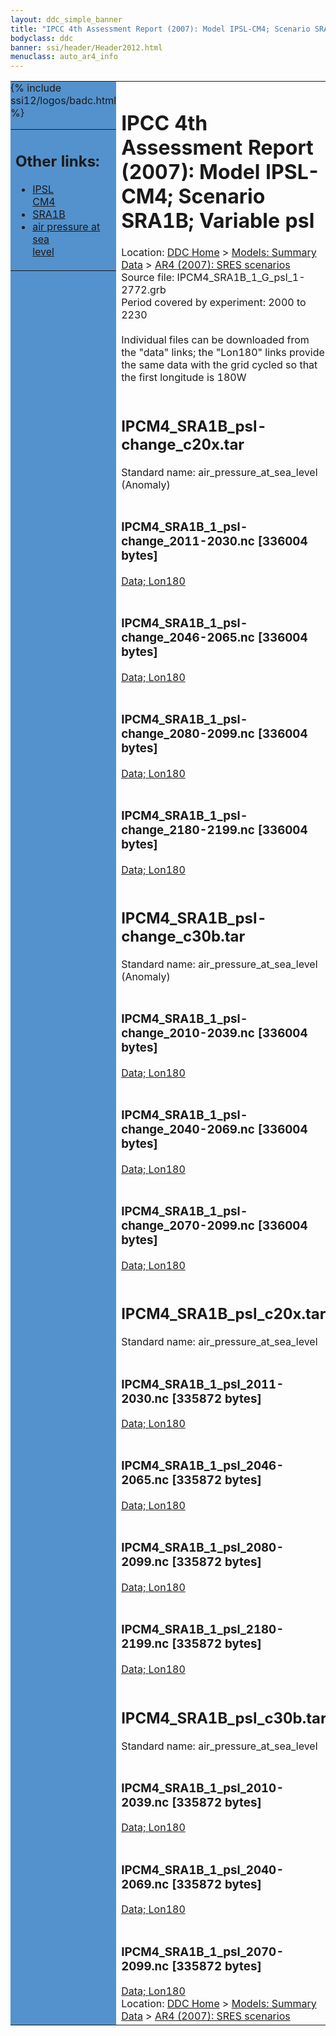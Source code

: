 ```yaml
---
layout: ddc_simple_banner
title: "IPCC 4th Assessment Report (2007): Model IPSL-CM4; Scenario SRA1B; Variable psl"
bodyclass: ddc
banner: ssi/header/Header2012.html
menuclass: auto_ar4_info
---
```



<table width="100%" border="0" cellspacing="0" cellpadding="0" style="border-collapse: collapse;">
<tr style="margin:0;padding:0;border:0;">
<td style="margin:0;padding:0;border:0;height:1pt;width:150pt;background:#5492CD;" valign="top" >

<div id="lh-col2" class="auto_ar4_info">
<table class="menumain" bgcolor="#5492CD" cellspacing="0" width="100%" border="0">
<tr><td>
<h2> Other links:</h2>
<ul>
<li><a href="/auto/ar4/model-IPSL-CM4.html">IPSL<br/>CM4</a></li>
<li><a href="/auto/ar4/scenario-SRA1B.html">SRA1B</a></li>
<li><a href="/auto/ar4/var-air_pressure_at_sea_level.html">air pressure at sea<br/> level</a></li>
</ul>
</td></tr>
{% include ssi12/logos/badc.html %}
</table>
</div>
</td>
<td><h1>IPCC 4th Assessment Report (2007): Model IPSL-CM4; Scenario SRA1B; Variable psl</h1>

<!-- Breadcrumb1 -->
<div id="breadcrumb1" align="left">
Location: <a href="/index.html">DDC Home</a> > <a href="/sim/gcm_clim/">Models: Summary Data</a>
> <a href="/sim/gcm_clim/SRES_AR4/index.html">AR4 (2007): SRES scenarios</a>
</div>
<!-- End of Breadcrumb1 -->Source file: IPCM4_SRA1B_1_G_psl_1-2772.grb
<br/>
Period covered by experiment: 2000 to 2230<br/>
<br/>Individual files can be downloaded from the "data" links; the "Lon180" links provide the same data
         with the grid cycled so that the first longitude is 180W<br/>
<br/><h2>IPCM4_SRA1B_psl-change_c20x.tar</h2>
Standard name: air_pressure_at_sea_level (Anomaly)<br>
<br/><h3>IPCM4_SRA1B_1_psl-change_2011-2030.nc [336004 bytes]</h3>
<a href="/cgi-bin/downl/ar4_nc/psl/IPCM4_SRA1B_1_psl-change_2011-2030.nc">Data; </a><a href="/cgi-bin/downl/ar4_nc/psl/IPCM4_SRA1B_1_psl-change_2011-2030.cyto180.nc"> Lon180</a><br/>
<br/><h3>IPCM4_SRA1B_1_psl-change_2046-2065.nc [336004 bytes]</h3>
<a href="/cgi-bin/downl/ar4_nc/psl/IPCM4_SRA1B_1_psl-change_2046-2065.nc">Data; </a><a href="/cgi-bin/downl/ar4_nc/psl/IPCM4_SRA1B_1_psl-change_2046-2065.cyto180.nc"> Lon180</a><br/>
<br/><h3>IPCM4_SRA1B_1_psl-change_2080-2099.nc [336004 bytes]</h3>
<a href="/cgi-bin/downl/ar4_nc/psl/IPCM4_SRA1B_1_psl-change_2080-2099.nc">Data; </a><a href="/cgi-bin/downl/ar4_nc/psl/IPCM4_SRA1B_1_psl-change_2080-2099.cyto180.nc"> Lon180</a><br/>
<br/><h3>IPCM4_SRA1B_1_psl-change_2180-2199.nc [336004 bytes]</h3>
<a href="/cgi-bin/downl/ar4_nc/psl/IPCM4_SRA1B_1_psl-change_2180-2199.nc">Data; </a><a href="/cgi-bin/downl/ar4_nc/psl/IPCM4_SRA1B_1_psl-change_2180-2199.cyto180.nc"> Lon180</a><br/>
<br/><h2>IPCM4_SRA1B_psl-change_c30b.tar</h2>
Standard name: air_pressure_at_sea_level (Anomaly)<br>
<br/><h3>IPCM4_SRA1B_1_psl-change_2010-2039.nc [336004 bytes]</h3>
<a href="/cgi-bin/downl/ar4_nc/psl/IPCM4_SRA1B_1_psl-change_2010-2039.nc">Data; </a><a href="/cgi-bin/downl/ar4_nc/psl/IPCM4_SRA1B_1_psl-change_2010-2039.cyto180.nc"> Lon180</a><br/>
<br/><h3>IPCM4_SRA1B_1_psl-change_2040-2069.nc [336004 bytes]</h3>
<a href="/cgi-bin/downl/ar4_nc/psl/IPCM4_SRA1B_1_psl-change_2040-2069.nc">Data; </a><a href="/cgi-bin/downl/ar4_nc/psl/IPCM4_SRA1B_1_psl-change_2040-2069.cyto180.nc"> Lon180</a><br/>
<br/><h3>IPCM4_SRA1B_1_psl-change_2070-2099.nc [336004 bytes]</h3>
<a href="/cgi-bin/downl/ar4_nc/psl/IPCM4_SRA1B_1_psl-change_2070-2099.nc">Data; </a><a href="/cgi-bin/downl/ar4_nc/psl/IPCM4_SRA1B_1_psl-change_2070-2099.cyto180.nc"> Lon180</a><br/>
<br/><h2>IPCM4_SRA1B_psl_c20x.tar</h2>
Standard name: air_pressure_at_sea_level<br>
<br/><h3>IPCM4_SRA1B_1_psl_2011-2030.nc [335872 bytes]</h3>
<a href="/cgi-bin/downl/ar4_nc/psl/IPCM4_SRA1B_1_psl_2011-2030.nc">Data; </a><a href="/cgi-bin/downl/ar4_nc/psl/IPCM4_SRA1B_1_psl_2011-2030.cyto180.nc"> Lon180</a><br/>
<br/><h3>IPCM4_SRA1B_1_psl_2046-2065.nc [335872 bytes]</h3>
<a href="/cgi-bin/downl/ar4_nc/psl/IPCM4_SRA1B_1_psl_2046-2065.nc">Data; </a><a href="/cgi-bin/downl/ar4_nc/psl/IPCM4_SRA1B_1_psl_2046-2065.cyto180.nc"> Lon180</a><br/>
<br/><h3>IPCM4_SRA1B_1_psl_2080-2099.nc [335872 bytes]</h3>
<a href="/cgi-bin/downl/ar4_nc/psl/IPCM4_SRA1B_1_psl_2080-2099.nc">Data; </a><a href="/cgi-bin/downl/ar4_nc/psl/IPCM4_SRA1B_1_psl_2080-2099.cyto180.nc"> Lon180</a><br/>
<br/><h3>IPCM4_SRA1B_1_psl_2180-2199.nc [335872 bytes]</h3>
<a href="/cgi-bin/downl/ar4_nc/psl/IPCM4_SRA1B_1_psl_2180-2199.nc">Data; </a><a href="/cgi-bin/downl/ar4_nc/psl/IPCM4_SRA1B_1_psl_2180-2199.cyto180.nc"> Lon180</a><br/>
<br/><h2>IPCM4_SRA1B_psl_c30b.tar</h2>
Standard name: air_pressure_at_sea_level<br>
<br/><h3>IPCM4_SRA1B_1_psl_2010-2039.nc [335872 bytes]</h3>
<a href="/cgi-bin/downl/ar4_nc/psl/IPCM4_SRA1B_1_psl_2010-2039.nc">Data; </a><a href="/cgi-bin/downl/ar4_nc/psl/IPCM4_SRA1B_1_psl_2010-2039.cyto180.nc"> Lon180</a><br/>
<br/><h3>IPCM4_SRA1B_1_psl_2040-2069.nc [335872 bytes]</h3>
<a href="/cgi-bin/downl/ar4_nc/psl/IPCM4_SRA1B_1_psl_2040-2069.nc">Data; </a><a href="/cgi-bin/downl/ar4_nc/psl/IPCM4_SRA1B_1_psl_2040-2069.cyto180.nc"> Lon180</a><br/>
<br/><h3>IPCM4_SRA1B_1_psl_2070-2099.nc [335872 bytes]</h3>
<a href="/cgi-bin/downl/ar4_nc/psl/IPCM4_SRA1B_1_psl_2070-2099.nc">Data; </a><a href="/cgi-bin/downl/ar4_nc/psl/IPCM4_SRA1B_1_psl_2070-2099.cyto180.nc"> Lon180</a><br/>
<!-- Breadcrumb2 -->
<div id="breadcrumb2" align="left">
Location: <a href="/index.html">DDC Home</a> > <a href="/sim/gcm_clim/">Models: Summary Data</a>
> <a href="/sim/gcm_clim/SRES_AR4/index.html">AR4 (2007): SRES scenarios</a>
</div>
<!-- End of Breadcrumb2 --></td></tr></table>
